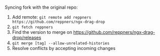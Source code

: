 Syncing fork with the original repo:

1. Add remote:
`git remote add reppners https://github.com/reppners/ngx-drag-drop`
2. `git fetch reppners`
3. Find the version to merge on https://github.com/reppners/ngx-drag-drop/releases
4. `git merge [tag] --allow-unrelated-histories`
5. Resolve conflicts by accepting incoming changes